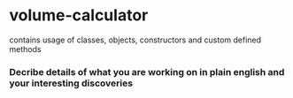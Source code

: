 # volume-calculator
contains usage of classes, objects, constructors and custom defined methods
### Decribe details of what you are working on in plain english and your interesting discoveries
